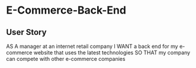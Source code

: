 # E-Commerce-Back-End

## User Story
AS A manager at an internet retail company
I WANT a back end for my e-commerce website that uses the latest technologies
SO THAT my company can compete with other e-commerce companies


